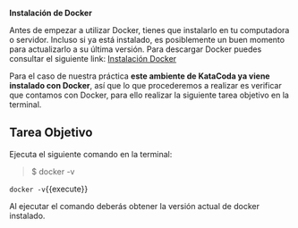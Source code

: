 **Instalación de Docker**

Antes de empezar a utilizar Docker, tienes que instalarlo en tu computadora o servidor. Incluso si ya está instalado, es posiblemente un buen momento para actualizarlo a su última versión.
Para descargar Docker puedes consultar el siguiente link: [Instalación Docker](https://aulasoftwarelibre.github.io/taller-de-docker/installation/)

Para el caso de nuestra práctica **este ambiente de KataCoda ya viene instalado con Docker**, así que lo que procederemos a realizar es verificar que contamos con Docker, para ello realizar la siguiente tarea objetivo en la terminal.

## Tarea Objetivo

Ejecuta el siguiente comando en la terminal:

> $ docker -v

`docker -v`{{execute}}

Al ejecutar el comando deberás obtener la versión actual de docker instalado.